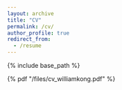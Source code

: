 ```yaml
---
layout: archive
title: "CV"
permalink: /cv/
author_profile: true
redirect_from:
  - /resume
---
```


{% include base_path %}

{% pdf "/files/cv_williamkong.pdf" %}